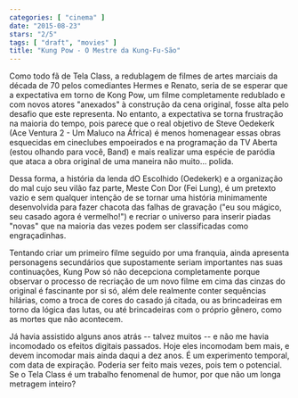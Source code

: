 ```yaml
---
categories: [ "cinema" ]
date: "2015-08-23"
stars: "2/5"
tags: [ "draft", "movies" ]
title: "Kung Pow - O Mestre da Kung-Fu-São"
---
```

Como todo fã de Tela Class, a redublagem de filmes de artes marciais
da década de 70 pelos comediantes Hermes e Renato, seria de se esperar
que a expectativa em torno de Kong Pow, um filme completamente redublado
e com novos atores "anexados" à construção da cena original, fosse
alta pelo desafio que este representa. No entanto, a expectativa se torna
frustração na maioria do tempo, pois parece que o real objetivo de Steve
Oedekerk (Ace Ventura 2 - Um Maluco na África) é menos homenagear essas
obras esquecidas em cineclubes empoeirados e na programação da TV Aberta
(estou olhando para você, Band) e mais realizar uma espécie de paródia
que ataca a obra original de uma maneira não muito... polida.

Dessa forma, a história da lenda dO Escolhido (Oedekerk) e a
organização do mal cujo seu vilão faz parte, Meste Con Dor (Fei Lung),
é um pretexto vazio e sem qualquer intenção de se tornar uma história
minimamente desenvolvida para fazer chacota das falhas de gravação ("eu
sou mágico, seu casado agora é vermelho!") e recriar o universo para
inserir piadas "novas" que na maioria das vezes podem ser classificadas
como engraçadinhas.

Tentando criar um primeiro filme seguido por uma franquia, ainda
apresenta personagens secundários que supostamente seriam importantes
nas suas continuações, Kung Pow só não decepciona completamente
porque observar o processo de recriação de um novo filme em cima das
cinzas do original é fascinante por si só, além dele realmente conter
sequências hilárias, como a troca de cores do casado já citada, ou
as brincadeiras em torno da lógica das lutas, ou até brincadeiras com
o próprio gênero, como as mortes que não acontecem.

Já havia assistido alguns anos atrás -- talvez muitos -- e não me
havia incomodado os efeitos digitais passados. Hoje eles incomodam bem
mais, e devem incomodar mais ainda daqui a dez anos. É um experimento
temporal, com data de expiração. Poderia ser feito mais vezes, pois
tem o potencial. Se o Tela Class é um trabalho fenomenal de humor,
por que não um longa metragem inteiro?
